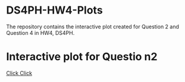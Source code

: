 # DS4PH-HW4-Plots
The repository contains the interactive plot created for Question 2 and Question 4 in HW4, DS4PH. 
# Interactive plot for Questio n2
[Click Click](https://morrianyou.github.io/DS4PH-HW4-Plots/DS4PH-HW4-Q2.html)
